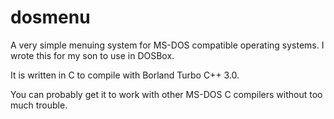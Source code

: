 # dosmenu
A very simple menuing system for MS-DOS compatible operating systems. I wrote this for my son to use in DOSBox.

It is written in C to compile with Borland Turbo C++ 3.0.

You can probably get it to work with other MS-DOS C compilers without too much trouble.
